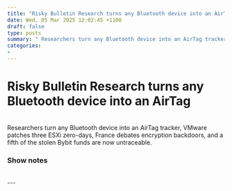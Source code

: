 ```yaml
---
title: "Risky Bulletin Research turns any Bluetooth device into an AirTag"
date: Wed, 05 Mar 2025 12:02:45 +1100
draft: false
type: posts
summary: " Researchers turn any Bluetooth device into an AirTag tracker, VMware patches three ESXi zero-days, France debates encryption backdoors, and a fifth of"
categories: 
- 
---
```

# Risky Bulletin Research turns any Bluetooth device into an AirTag


<br/>
Researchers turn any Bluetooth device into an AirTag tracker, VMware patches three ESXi zero-days, France debates encryption backdoors, and a fifth of the stolen Bybit funds are now untraceable.

### Show notes

<br/>
---
